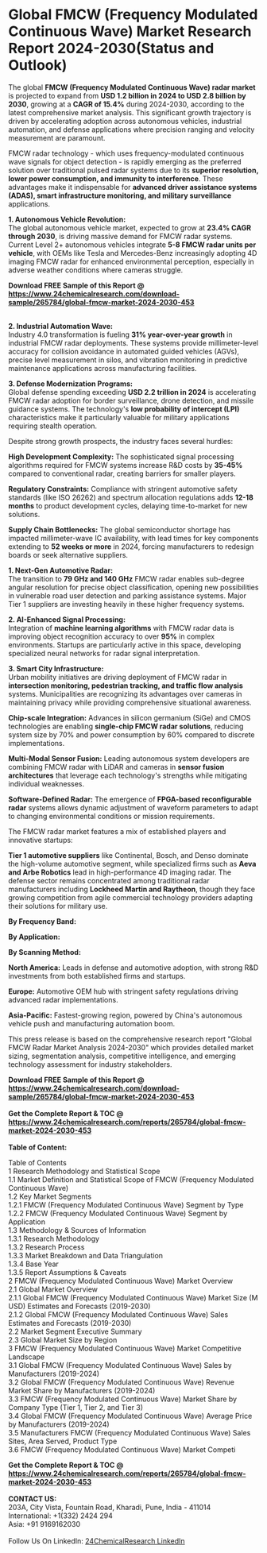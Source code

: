 <h1>Global FMCW (Frequency Modulated Continuous Wave) Market Research Report 2024-2030(Status and Outlook)</h1><p>The global <strong>FMCW (Frequency Modulated Continuous Wave) radar market</strong> is projected to expand from <strong>USD 1.2 billion in 2024 to USD 2.8 billion by 2030</strong>, growing at a <strong>CAGR of 15.4%</strong> during 2024-2030, according to the latest comprehensive market analysis. This significant growth trajectory is driven by accelerating adoption across autonomous vehicles, industrial automation, and defense applications where precision ranging and velocity measurement are paramount.</p><p>FMCW radar technology - which uses frequency-modulated continuous wave signals for object detection - is rapidly emerging as the preferred solution over traditional pulsed radar systems due to its <strong>superior resolution, lower power consumption, and immunity to interference</strong>. These advantages make it indispensable for <strong>advanced driver assistance systems (ADAS), smart infrastructure monitoring, and military surveillance</strong> applications.</p><p><strong>1. Autonomous Vehicle Revolution:</strong><br>
The global autonomous vehicle market, expected to grow at <strong>23.4% CAGR through 2030</strong>, is driving massive demand for FMCW radar systems. Current Level 2+ autonomous vehicles integrate <strong>5-8 FMCW radar units per vehicle</strong>, with OEMs like Tesla and Mercedes-Benz increasingly adopting 4D imaging FMCW radar for enhanced environmental perception, especially in adverse weather conditions where cameras struggle.</p><div><b>Download FREE Sample of this Report @ 
            <a href="https://www.24chemicalresearch.com/download-sample/265784/global-fmcw-market-2024-2030-453">
            https://www.24chemicalresearch.com/download-sample/265784/global-fmcw-market-2024-2030-453</a></b></div><br><p><strong>2. Industrial Automation Wave:</strong><br>
Industry 4.0 transformation is fueling <strong>31% year-over-year growth</strong> in industrial FMCW radar deployments. These systems provide millimeter-level accuracy for collision avoidance in automated guided vehicles (AGVs), precise level measurement in silos, and vibration monitoring in predictive maintenance applications across manufacturing facilities.</p><p><strong>3. Defense Modernization Programs:</strong><br>
Global defense spending exceeding <strong>USD 2.2 trillion in 2024</strong> is accelerating FMCW radar adoption for border surveillance, drone detection, and missile guidance systems. The technology's <strong>low probability of intercept (LPI)</strong> characteristics make it particularly valuable for military applications requiring stealth operation.</p><p>Despite strong growth prospects, the industry faces several hurdles:</p><p><strong>High Development Complexity:</strong> The sophisticated signal processing algorithms required for FMCW systems increase R&amp;D costs by <strong>35-45%</strong> compared to conventional radar, creating barriers for smaller players.</p><p><strong>Regulatory Constraints:</strong> Compliance with stringent automotive safety standards (like ISO 26262) and spectrum allocation regulations adds <strong>12-18 months</strong> to product development cycles, delaying time-to-market for new solutions.</p><p><strong>Supply Chain Bottlenecks:</strong> The global semiconductor shortage has impacted millimeter-wave IC availability, with lead times for key components extending to <strong>52 weeks or more</strong> in 2024, forcing manufacturers to redesign boards or seek alternative suppliers.</p><p><strong>1. Next-Gen Automotive Radar:</strong><br>
The transition to <strong>79 GHz and 140 GHz</strong> FMCW radar enables sub-degree angular resolution for precise object classification, opening new possibilities in vulnerable road user detection and parking assistance systems. Major Tier 1 suppliers are investing heavily in these higher frequency systems.</p><p><strong>2. AI-Enhanced Signal Processing:</strong><br>
Integration of <strong>machine learning algorithms</strong> with FMCW radar data is improving object recognition accuracy to over <strong>95%</strong> in complex environments. Startups are particularly active in this space, developing specialized neural networks for radar signal interpretation.</p><p><strong>3. Smart City Infrastructure:</strong><br>
Urban mobility initiatives are driving deployment of FMCW radar in <strong>intersection monitoring, pedestrian tracking, and traffic flow analysis</strong> systems. Municipalities are recognizing its advantages over cameras in maintaining privacy while providing comprehensive situational awareness.</p><p><strong>Chip-scale Integration:</strong> Advances in silicon germanium (SiGe) and CMOS technologies are enabling <strong>single-chip FMCW radar solutions</strong>, reducing system size by 70% and power consumption by 60% compared to discrete implementations.</p><p><strong>Multi-Modal Sensor Fusion:</strong> Leading autonomous system developers are combining FMCW radar with LiDAR and cameras in <strong>sensor fusion architectures</strong> that leverage each technology's strengths while mitigating individual weaknesses.</p><p><strong>Software-Defined Radar:</strong> The emergence of <strong>FPGA-based reconfigurable radar</strong> systems allows dynamic adjustment of waveform parameters to adapt to changing environmental conditions or mission requirements.</p><p>The FMCW radar market features a mix of established players and innovative startups:</p><p><strong>Tier 1 automotive suppliers</strong> like Continental, Bosch, and Denso dominate the high-volume automotive segment, while specialized firms such as <strong>Aeva and Arbe Robotics</strong> lead in high-performance 4D imaging radar. The defense sector remains concentrated among traditional radar manufacturers including <strong>Lockheed Martin and Raytheon</strong>, though they face growing competition from agile commercial technology providers adapting their solutions for military use.</p><p><strong>By Frequency Band:</strong></p><p><strong>By Application:</strong></p><p><strong>By Scanning Method:</strong></p><p><strong>North America:</strong> Leads in defense and automotive adoption, with strong R&amp;D investments from both established firms and startups.</p><p><strong>Europe:</strong> Automotive OEM hub with stringent safety regulations driving advanced radar implementations.</p><p><strong>Asia-Pacific:</strong> Fastest-growing region, powered by China's autonomous vehicle push and manufacturing automation boom.</p><p>This press release is based on the comprehensive research report "Global FMCW Radar Market Analysis 2024-2030" which provides detailed market sizing, segmentation analysis, competitive intelligence, and emerging technology assessment for industry stakeholders.</p><div><b>Download FREE Sample of this Report @ 
            <a href="https://www.24chemicalresearch.com/download-sample/265784/global-fmcw-market-2024-2030-453">
            https://www.24chemicalresearch.com/download-sample/265784/global-fmcw-market-2024-2030-453</a></b></div><br><div><b>Get the Complete Report & TOC @ 
            <a href="https://www.24chemicalresearch.com/reports/265784/global-fmcw-market-2024-2030-453">
            https://www.24chemicalresearch.com/reports/265784/global-fmcw-market-2024-2030-453</a></b></div><br>
            <b>Table of Content:</b><p>Table of Contents<br />
1 Research Methodology and Statistical Scope<br />
1.1 Market Definition and Statistical Scope of FMCW (Frequency Modulated Continuous Wave)<br />
1.2 Key Market Segments<br />
1.2.1 FMCW (Frequency Modulated Continuous Wave) Segment by Type<br />
1.2.2 FMCW (Frequency Modulated Continuous Wave) Segment by Application<br />
1.3 Methodology & Sources of Information<br />
1.3.1 Research Methodology<br />
1.3.2 Research Process<br />
1.3.3 Market Breakdown and Data Triangulation<br />
1.3.4 Base Year<br />
1.3.5 Report Assumptions & Caveats<br />
2 FMCW (Frequency Modulated Continuous Wave) Market Overview<br />
2.1 Global Market Overview<br />
2.1.1 Global FMCW (Frequency Modulated Continuous Wave) Market Size (M USD) Estimates and Forecasts (2019-2030)<br />
2.1.2 Global FMCW (Frequency Modulated Continuous Wave) Sales Estimates and Forecasts (2019-2030)<br />
2.2 Market Segment Executive Summary<br />
2.3 Global Market Size by Region<br />
3 FMCW (Frequency Modulated Continuous Wave) Market Competitive Landscape<br />
3.1 Global FMCW (Frequency Modulated Continuous Wave) Sales by Manufacturers (2019-2024)<br />
3.2 Global FMCW (Frequency Modulated Continuous Wave) Revenue Market Share by Manufacturers (2019-2024)<br />
3.3 FMCW (Frequency Modulated Continuous Wave) Market Share by Company Type (Tier 1, Tier 2, and Tier 3)<br />
3.4 Global FMCW (Frequency Modulated Continuous Wave) Average Price by Manufacturers (2019-2024)<br />
3.5 Manufacturers FMCW (Frequency Modulated Continuous Wave) Sales Sites, Area Served, Product Type<br />
3.6 FMCW (Frequency Modulated Continuous Wave) Market Competi</p><div><b>Get the Complete Report & TOC @ 
            <a href="https://www.24chemicalresearch.com/reports/265784/global-fmcw-market-2024-2030-453">
            https://www.24chemicalresearch.com/reports/265784/global-fmcw-market-2024-2030-453</a></b></div><br><b>CONTACT US:</b><br>
            203A, City Vista, Fountain Road, Kharadi, Pune, India - 411014<br>
            International: +1(332) 2424 294<br>
            Asia: +91 9169162030 <br><br>
            Follow Us On LinkedIn: <a href="https://www.linkedin.com/company/24chemicalresearch/">24ChemicalResearch LinkedIn</a>
